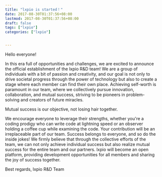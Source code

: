 ```yaml
---
title: "lxpio is started！"
date: 2017-08-30T01:37:56+08:00
lastmod: 2017-08-30T01:37:56+08:00
draft: false
tags: ["lxpio"]
categories: ["lxpio"]


---
```


Hello everyone!

In this era full of opportunities and challenges, we are excited to announce the official establishment of the lxpio R&D team! We are a group of individuals with a bit of passion and creativity, and our goal is not only to drive societal progress through the power of technology but also to create a stage where each member can find their own place. Achieving self-worth is paramount in our team, where we collectively pursue innovation, collaboration, and mutual success, striving to be pioneers in problem-solving and creators of future miracles.

Mutual success is our objective, not losing hair together.

We encourage everyone to leverage their strengths, whether you're a coding prodigy who can write code at lightning speed or an observer holding a coffee cup while examining the code. Your contribution will be an irreplaceable part of our team. Success belongs to everyone, and so do the inside jokes! We firmly believe that through the collective efforts of the team, we can not only achieve individual success but also realize mutual success for the entire team and our partners. lxpio will become an open platform, providing development opportunities for all members and sharing the joy of success together.

Best regards,
lxpio R&D Team